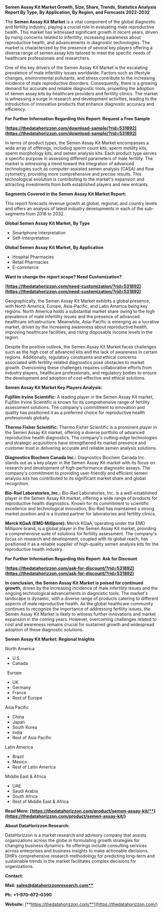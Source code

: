﻿**Semen Assay Kit Market Growth, Size, Share, Trends, Statistics Analysis Report By Type, By Application, By Region, and Forecasts 2022-2032**


The **Semen Assay Kit Market** is a vital component of the global diagnostic and fertility industry, playing a crucial role in evaluating male reproductive health. This market has witnessed significant growth in recent years, driven by rising concerns related to infertility, increasing awareness about reproductive health, and advancements in diagnostic technologies. The market is characterized by the presence of several key players offering a diverse range of semen assay kits tailored to meet the specific needs of healthcare professionals and researchers.

One of the key drivers of the Semen Assay Kit Market is the escalating prevalence of male infertility issues worldwide. Factors such as lifestyle changes, environmental pollutants, and stress contribute to the increasing incidence of male reproductive disorders. Consequently, there is a growing demand for accurate and reliable diagnostic tools, propelling the adoption of semen assay kits by healthcare providers and fertility clinics. The market is witnessing a surge in research and development activities, leading to the introduction of innovative products that enhance diagnostic accuracy and efficiency.

**For Further Information Regarding this Report: Request a Free Sample**	

[**https://thedatahorizzon.com/download-sample/?rid=531892](https://thedatahorizzon.com/download-sample/?rid=531892)** 

In terms of product types, the Semen Assay Kit Market encompasses a wide array of offerings, including sperm count kits, sperm motility kits, sperm morphology kits, and semen analysis kits. Each product type serves a specific purpose in assessing different parameters of male fertility. The market is witnessing a trend toward the integration of advanced technologies such as computer-assisted semen analysis (CASA) and flow cytometry, providing more comprehensive and precise results. This technological evolution is contributing to the market's expansion and attracting investments from both established players and new entrants.

**Segments Covered in the Semen Assay Kit Market Report:**

This report forecasts revenue growth at global, regional, and country levels and offers an analysis of latest industry developments in each of the sub-segments from 2018 to 2032.

**Global Semen Assay Kit Market, By Type**

- Smartphone Interpretation
- Self-Interpretation

**Global Semen Assay Kit Market, By Application**

- Hospital Pharmacies
- Retail Pharmacies
- E-commerce

**Want to change the report scope? Need Customization?**

[**https://thedatahorizzon.com/need-customization/?rid=531892](https://thedatahorizzon.com/need-customization/?rid=531892)** 

Geographically, the Semen Assay Kit Market exhibits a global presence, with North America, Europe, Asia-Pacific, and Latin America being key regions. North America holds a substantial market share owing to the high prevalence of male infertility issues and the presence of advanced healthcare infrastructure. Meanwhile, Asia-Pacific is emerging as a lucrative market, driven by the increasing awareness about reproductive health, improving healthcare facilities, and rising disposable income levels in the region.

Despite the positive outlook, the Semen Assay Kit Market faces challenges such as the high cost of advanced kits and the lack of awareness in certain regions. Additionally, regulatory constraints and ethical concerns associated with fertility-related diagnostics pose obstacles to market growth. Overcoming these challenges requires collaborative efforts from industry players, healthcare professionals, and regulatory bodies to ensure the development and adoption of cost-effective and ethical solutions. 

**Semen Assay Kit Market Key Players Analysis:** 


**Fujifilm Irvine Scientific:** A leading player in the Semen Assay Kit market, Fujifilm Irvine Scientific is known for its comprehensive range of fertility assessment solutions. The company's commitment to innovation and quality has positioned it as a preferred choice for reproductive health professionals globally.

**Thermo Fisher Scientific:** Thermo Fisher Scientific is a prominent player in the Semen Assay Kit market, offering a diverse portfolio of advanced reproductive health diagnostics. The company's cutting-edge technologies and strategic acquisitions have strengthened its market presence and customer trust in delivering accurate and reliable semen analysis solutions.

**Diagnostics Biochem Canada Inc.:** Diagnostics Biochem Canada Inc. stands out as a key player in the Semen Assay Kit market with its focus on research and development of high-performance diagnostic assays. The company's commitment to providing user-friendly and efficient semen analysis kits has contributed to its significant market share and global recognition.

**Bio-Rad Laboratories, Inc.:** Bio-Rad Laboratories, Inc. is a well-established player in the Semen Assay Kit market, offering a wide range of products for reproductive health diagnostics. Known for its commitment to scientific excellence and technological innovation, Bio-Rad has maintained a strong market position and is a trusted partner for laboratories and fertility clinics.

**Merck KGaA (EMD Millipore):** Merck KGaA, operating under the EMD Millipore brand, is a global player in the Semen Assay Kit market, providing a comprehensive suite of solutions for fertility assessment. The company's focus on research and development, coupled with its global reach, has positioned it as a reliable supplier of high-quality semen analysis kits for the reproductive health industry.

**For Further Information Regarding this Report: Ask for Discount**	

[**https://thedatahorizzon.com/ask-for-discount/?rid=531892](https://thedatahorizzon.com/ask-for-discount/?rid=531892)** 

**In conclusion, the Semen Assay Kit Market is poised for continued growth,** driven by the increasing incidence of male infertility issues and the ongoing technological advancements in diagnostic tools. The market's landscape is dynamic, with a diverse range of products catering to different aspects of male reproductive health. As the global healthcare community continues to recognize the importance of addressing fertility issues, the Semen Assay Kit Market is likely to witness further innovations and market expansion in the coming years. However, overcoming challenges related to cost and awareness remains crucial for sustained growth and widespread adoption of these diagnostic solutions.

**Semen Assay Kit Market: Regional Insights**

North America

- U.S.
- Canada

` `Europe

- UK
- Germany
- France
- Rest of Europe

Asia Pacific

- China
- Japan
- South Korea
- India
- Rest of Asia Pacific

Latin America

- Brazil
- Mexico
- Rest of Latin America

Middle East & Africa

- UAE
- Saudi Arabia
- South Africa
- Rest of Middle East & Africa

**Read More: [https://thedatahorizzon.com/product/semen-assay-kit/**](https://thedatahorizzon.com/product/semen-assay-kit/)** 

**About DataHorizzon Research:**

DataHorizzon is a market research and advisory company that assists organizations across the globe in formulating growth strategies for changing business dynamics. Its offerings include consulting services across enterprises and business insights to make actionable decisions. DHR’s comprehensive research methodology for predicting long-term and sustainable trends in the market facilitates complex decisions for organizations.

**Contact:**

**Mail: [sales@datahorizzonresearch.com**](mailto:sales@datahorizzonresearch.com)**

**Ph:** **+1–970–672–0390**

**Website:** [**https://thedatahorizzon.com/**](https://thedatahorizzon.com/)

